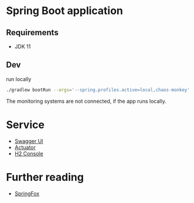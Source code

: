 # Spring Boot application

## Requirements 

* JDK 11

## Dev

run locally

```bash
./gradlew bootRun --args='--spring.profiles.active=local,chaos-monkey'
```
The monitoring systems are not connected, if the app runs locally.   

# Service

* [Swagger UI](http://localhost:8082/swagger-ui.html)
* [Actuator](http://localhost:8082/actuator)
* [H2 Console](http://localhost:8082/h2-console)

# Further reading

* [SpringFox](http://springfox.github.io/springfox/)
